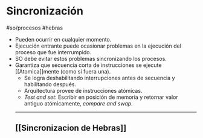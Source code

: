 # Sincronización
#so/procesos #hebras 
-  Pueden ocurrir en cualquier momento.
-  Ejecución entrante puede ocasionar problemas en la ejecución del proceso que fue interrumpido.
-  SO debe evitar estos problemas sincronizando los procesos.
- Garantiza que secuencia corta de instrucciones se ejecute [[Atomica]]mente (como si fuera una).
	- Se logra deshabilitando interrupciones antes de secuencia y habilitando después.
	- Arquitectura provee de instrucciones atómicas.
	- *Test and set*: Escribir en posición de memoria y retornar valor antiguo atómicamente, *compare and swap*.
	---
	## [[Sincronizacion de Hebras]]


